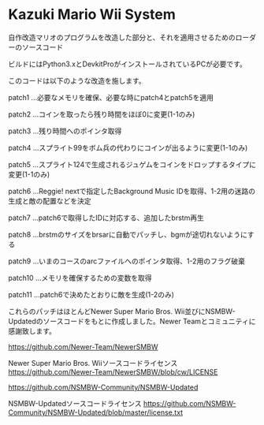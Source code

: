 # Kazuki Mario Wii System

自作改造マリオのプログラムを改造した部分と、それを適用させるためのローダーのソースコード

ビルドにはPython3.xとDevkitProがインストールされているPCが必要です。

このコードは以下のような改造を施します。

patch1 ...必要なメモリを確保、必要な時にpatch4とpatch5を適用

patch2 ...コインを取ったら残り時間をほぼ0に変更(1-1のみ)

patch3 ...残り時間へのポインタ取得

patch4 ...スプライト99をボム兵の代わりにコインが出るように変更(1-1のみ)

patch5 ...スプライト124で生成されるジュゲムをコインをドロップするタイプに変更(1-1のみ)

patch6 ...Reggie! nextで指定したBackground Music IDを取得、1-2用の迷路の生成と敵の配置などを決定

patch7 ...patch6で取得したIDに対応する、追加したbrstm再生

patch8 ...brstmのサイズをbrsarに自動でパッチし、bgmが途切れないようにする

patch9 ...いまのコースのarcファイルへのポインタ取得、1-2用のフラグ破棄

patch10 ...メモリを確保するための変数を取得

patch11 ...patch6で決めたとおりに敵を生成(1-2のみ)


これらのパッチはほとんどNewer Super Mario Bros. Wii並びにNSMBW-Updatedのソースコードをもとに作成しました。Newer Teamとコミュニティに感謝致します。

https://github.com/Newer-Team/NewerSMBW

Newer Super Mario Bros. Wiiソースコードライセンス
https://github.com/Newer-Team/NewerSMBW/blob/cw/LICENSE

https://github.com/NSMBW-Community/NSMBW-Updated

NSMBW-Updatedソースコードライセンス
https://github.com/NSMBW-Community/NSMBW-Updated/blob/master/license.txt